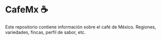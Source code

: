 # CafeMx ☕
Este repositorio contiene información sobre el café de México. Regiones, variedades, fincas, perfil de sabor, etc.
